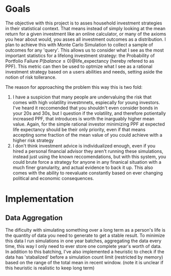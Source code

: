 # Goals

The objective with this project is to asses household investment strategies in their statistical context. That means instead of simply looking at the mean return for a given investment like an online calculator, or many of the axioms you hear about would, you asses all investment outcomes as a distribution. I plan to achieve this with Monte Carlo Simulation to collect a sample of outcomes for any 'query'. This allows us to consider what I see as the most important statistics for a lifelong investment strategy: the Probability of Portfolio Failure $P(balance ≤ 0)$@life_expectancy (hereby refered to as PPF). This metric can then be used to optmize what I see as a rational investment strategy based on a users abilities and needs, setting aside the notion of risk tollerance.

The reason for approaching the problem this way this is two fold:

1. I have a suspicion that many people are undervaluing the risk that comes with high volatility investmnets, espiecally for young investors. I've heard it reccomended that you shouldn't even consider bonds in your 20s and 30s, but I question if the volatility, and therefore potientally increased PPF, that introduces is worth the inarguably higher mean value. Again, for the simple rational investor minimizing PPF at expected life expectancy should be their only priority, even if that means accepting some fraction of the mean value of you could achieve with a higher risk strategy
2. I don't think investment advice is individualized enough, even if you hired a personal financial advisor they aren't running these simulations, instead just using the known reccomendations, but with this system, you could brute force a strategy for anyone in any finanical situation with a much finer granularity, and actual evidence to back it up. This also comes with the ability to reevaluate constantly based on ever changing political and economic consequences.

# Implementation

## Data Aggregation

The dificulty with simulating something over a long term as a person's life is the quantity of data you need to generate to get a stable result. To minimize this data I run simulations in one year batches, aggregating the data every time, this way I only need to ever store one complete year's worth of data. In addition to this batching, I've also implemented a heuristic to check if the data has 'stabalized' before a simulation count limit (restricted by memory) based on the range of the total mean in recent window. (note it is unclear if this heuristic is realistic to keep long term)
